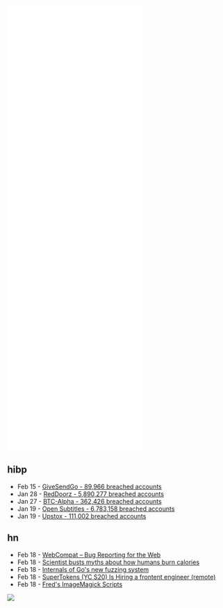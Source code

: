 ![Metrics](https://raw.githubusercontent.com/phixion/phixion/master/metrics.svg)

## hibp

<!--
for https://github.com/phixion/phixion/blob/main/.github/workflows/feeds.yml
-->
<!--START_SECTION:haveibeenpwnd-->
- Feb 15 - [GiveSendGo - 89,966 breached accounts](https://haveibeenpwned.com/PwnedWebsites#GiveSendGo)
- Jan 28 - [RedDoorz - 5,890,277 breached accounts](https://haveibeenpwned.com/PwnedWebsites#RedDoorz)
- Jan 27 - [BTC-Alpha - 362,426 breached accounts](https://haveibeenpwned.com/PwnedWebsites#BTCAlpha)
- Jan 19 - [Open Subtitles - 6,783,158 breached accounts](https://haveibeenpwned.com/PwnedWebsites#OpenSubtitles)
- Jan 19 - [Upstox - 111,002 breached accounts](https://haveibeenpwned.com/PwnedWebsites#Upstox)
<!--END_SECTION:haveibeenpwnd-->

## hn

<!--
for https://github.com/phixion/phixion/blob/main/.github/workflows/feeds.yml
-->
<!--START_SECTION:hn-->
- Feb 18 - [WebCompat – Bug Reporting for the Web](https://webcompat.com/)
- Feb 18 - [Scientist busts myths about how humans burn calories](https://www.science.org/content/article/scientist-busts-myths-about-how-humans-burn-calories-and-why)
- Feb 18 - [Internals of Go's new fuzzing system](https://jayconrod.com/posts/123/internals-of-go-s-new-fuzzing-system)
- Feb 18 - [SuperTokens (YC S20) Is Hiring a frontent engineer (remote)](https://angel.co/l/2wC1ba)
- Feb 18 - [Fred's ImageMagick Scripts](http://www.fmwconcepts.com/imagemagick/index.php)
<!--END_SECTION:hn-->

<!--
for https://yhype.me
-->
![](https://hit.yhype.me/github/profile?user_id=13013670)
